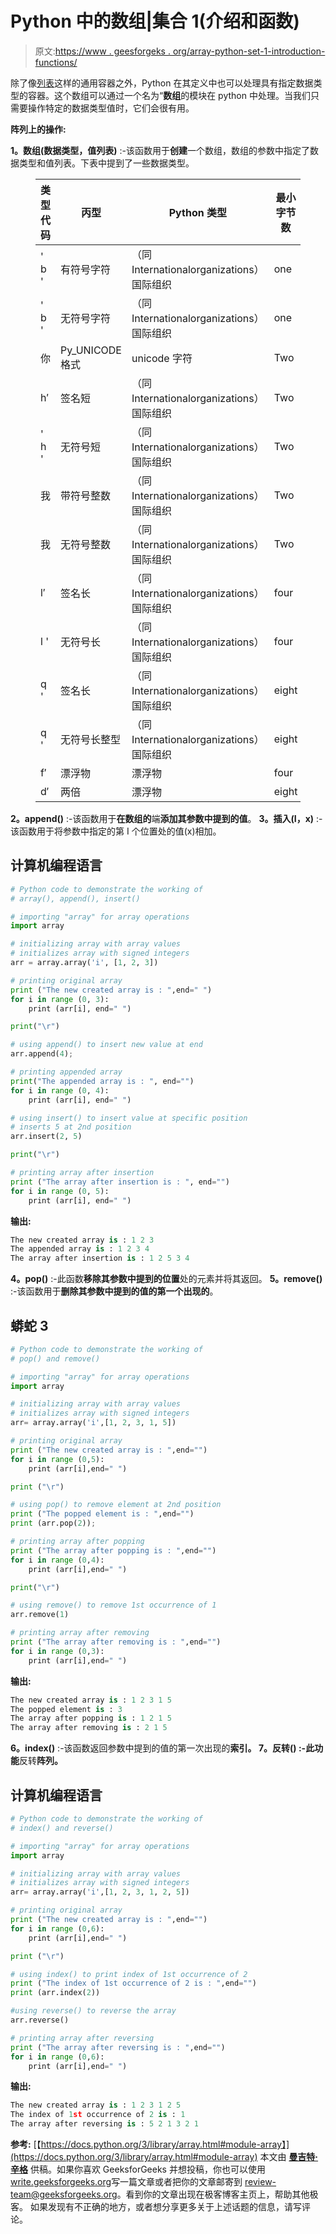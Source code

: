# Python 中的数组|集合 1(介绍和函数)

> 原文:[https://www . geesforgeks . org/array-python-set-1-introduction-functions/](https://www.geeksforgeeks.org/array-python-set-1-introduction-functions/)

除了像[列表](https://www.geeksforgeeks.org/python-set-3-strings-lists-tuples-iterations/)这样的通用容器之外，Python 在其定义中也可以处理具有指定数据类型的容器。这个数组可以通过一个名为“**数组**的模块在 python 中处理。当我们只需要操作特定的数据类型值时，它们会很有用。

**阵列上的操作:**

**1。数组(数据类型，值列表)** :-该函数用于**创建**一个数组，数组的参数中指定了数据类型和值列表。下表中提到了一些数据类型。

<figure class="table">

| 类型代码 | 丙型 | Python 类型 | 最小字节数 |
| --- | --- | --- | --- |
| ' b ' | 有符号字符 | （同 Internationalorganizations）国际组织 | one |
| ' b ' | 无符号字符 | （同 Internationalorganizations）国际组织 | one |
| 你 | Py_UNICODE 格式 | unicode 字符 | Two |
| h′ | 签名短 | （同 Internationalorganizations）国际组织 | Two |
| ' h ' | 无符号短 | （同 Internationalorganizations）国际组织 | Two |
| 我 | 带符号整数 | （同 Internationalorganizations）国际组织 | Two |
| 我 | 无符号整数 | （同 Internationalorganizations）国际组织 | Two |
| l′ | 签名长 | （同 Internationalorganizations）国际组织 | four |
| l ' | 无符号长 | （同 Internationalorganizations）国际组织 | four |
| q ' | 签名长 | （同 Internationalorganizations）国际组织 | eight |
| q ' | 无符号长整型 | （同 Internationalorganizations）国际组织 | eight |
| f′ | 漂浮物 | 漂浮物 | four |
| d′ | 两倍 | 漂浮物 | eight |

</figure>

**2。append()** :-该函数用于**在数组的**端**添加其参数中提到的值**。
**3。插入(I，x)** :-该函数用于将参数中指定的第 I 个位置处的值(x)相加。

## 计算机编程语言

```py
# Python code to demonstrate the working of
# array(), append(), insert()

# importing "array" for array operations
import array

# initializing array with array values
# initializes array with signed integers
arr = array.array('i', [1, 2, 3])

# printing original array
print ("The new created array is : ",end=" ")
for i in range (0, 3):
    print (arr[i], end=" ")

print("\r")

# using append() to insert new value at end
arr.append(4);

# printing appended array
print("The appended array is : ", end="")
for i in range (0, 4):
    print (arr[i], end=" ")

# using insert() to insert value at specific position
# inserts 5 at 2nd position
arr.insert(2, 5)

print("\r")

# printing array after insertion
print ("The array after insertion is : ", end="")
for i in range (0, 5):
    print (arr[i], end=" ")
```

**输出:**

```py
The new created array is : 1 2 3 
The appended array is : 1 2 3 4 
The array after insertion is : 1 2 5 3 4 
```

**4。pop()** :-此函数**移除其参数中提到的位置**处的元素并将其返回。
**5。remove()** :-该函数用于**删除其参数中提到的值的第一个出现的**。

## 蟒蛇 3

```py
# Python code to demonstrate the working of
# pop() and remove()

# importing "array" for array operations
import array

# initializing array with array values
# initializes array with signed integers
arr= array.array('i',[1, 2, 3, 1, 5])

# printing original array
print ("The new created array is : ",end="")
for i in range (0,5):
    print (arr[i],end=" ")

print ("\r")

# using pop() to remove element at 2nd position
print ("The popped element is : ",end="")
print (arr.pop(2));

# printing array after popping
print ("The array after popping is : ",end="")
for i in range (0,4):
    print (arr[i],end=" ")

print("\r")

# using remove() to remove 1st occurrence of 1
arr.remove(1)

# printing array after removing
print ("The array after removing is : ",end="")
for i in range (0,3):
    print (arr[i],end=" ")
```

**输出:**

```py
The new created array is : 1 2 3 1 5 
The popped element is : 3
The array after popping is : 1 2 1 5 
The array after removing is : 2 1 5 
```

**6。index()** :-该函数返回参数中提到的值的第一次出现的**索引。
**7。反转()** :-此功能**反转**阵列。**

## 计算机编程语言

```py
# Python code to demonstrate the working of
# index() and reverse()

# importing "array" for array operations
import array

# initializing array with array values
# initializes array with signed integers
arr= array.array('i',[1, 2, 3, 1, 2, 5])

# printing original array
print ("The new created array is : ",end="")
for i in range (0,6):
    print (arr[i],end=" ")

print ("\r")

# using index() to print index of 1st occurrence of 2
print ("The index of 1st occurrence of 2 is : ",end="")
print (arr.index(2))

#using reverse() to reverse the array
arr.reverse()

# printing array after reversing
print ("The array after reversing is : ",end="")
for i in range (0,6):
    print (arr[i],end=" ")
```

**输出:**

```py
The new created array is : 1 2 3 1 2 5 
The index of 1st occurrence of 2 is : 1
The array after reversing is : 5 2 1 3 2 1
```

**参考:**
[【https://docs.python.org/3/library/array.html#module-array】](https://docs.python.org/3/library/array.html#module-array)
本文由 [**曼吉特·辛格**](https://auth.geeksforgeeks.org/profile.php?user=manjeet_04&list=practice) 供稿。如果你喜欢 GeeksforGeeks 并想投稿，你也可以使用[write.geeksforgeeks.org](https://write.geeksforgeeks.org)写一篇文章或者把你的文章邮寄到 review-team@geeksforgeeks.org。看到你的文章出现在极客博客主页上，帮助其他极客。
如果发现有不正确的地方，或者想分享更多关于上述话题的信息，请写评论。